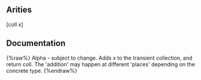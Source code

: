 ## Arities
[coll x]

## Documentation
{%raw%}
Alpha - subject to change.
  Adds x to the transient collection, and return coll. The 'addition'
  may happen at different 'places' depending on the concrete type.
{%endraw%}

